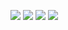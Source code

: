 <a href="https://codeclimate.com/github/kulikov98/project-lvl2-s459/maintainability"><img src="https://api.codeclimate.com/v1/badges/7c777475dd893abc708e/maintainability" /></a>
<a href="https://codeclimate.com/github/kulikov98/project-lvl2-s459/test_coverage"><img src="https://api.codeclimate.com/v1/badges/7c777475dd893abc708e/test_coverage" /></a>
<a href="https://travis-ci.org/kulikov98/project-lvl2-s459"><img src="https://travis-ci.org/kulikov98/project-lvl2-s459.svg?branch=master"></a>
<a href="https://asciinema.org/a/8nKulZM63g3d54D1GMMGKVrQs" target="_blank"><img src="https://asciinema.org/a/8nKulZM63g3d54D1GMMGKVrQs.svg" /></a>
